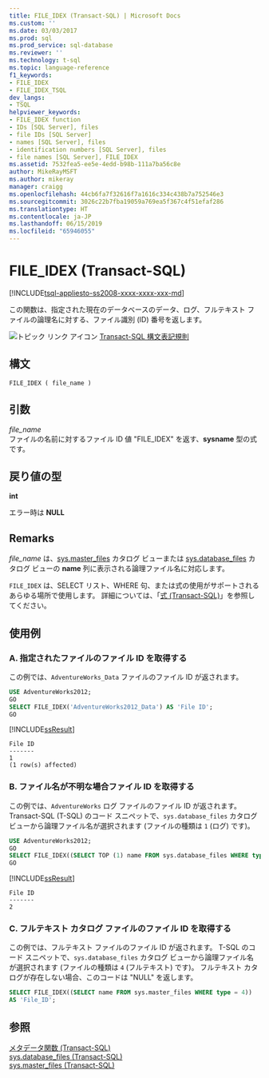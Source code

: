```yaml
---
title: FILE_IDEX (Transact-SQL) | Microsoft Docs
ms.custom: ''
ms.date: 03/03/2017
ms.prod: sql
ms.prod_service: sql-database
ms.reviewer: ''
ms.technology: t-sql
ms.topic: language-reference
f1_keywords:
- FILE_IDEX
- FILE_IDEX_TSQL
dev_langs:
- TSQL
helpviewer_keywords:
- FILE_IDEX function
- IDs [SQL Server], files
- file IDs [SQL Server]
- names [SQL Server], files
- identification numbers [SQL Server], files
- file names [SQL Server], FILE_IDEX
ms.assetid: 7532fea5-ee5e-4edd-b98b-111a7ba56c8e
author: MikeRayMSFT
ms.author: mikeray
manager: craigg
ms.openlocfilehash: 44cb6fa7f32616f7a1616c334c438b7a752546e3
ms.sourcegitcommit: 3026c22b7fba19059a769ea5f367c4f51efaf286
ms.translationtype: HT
ms.contentlocale: ja-JP
ms.lasthandoff: 06/15/2019
ms.locfileid: "65946055"
---
```

# <a name="fileidex-transact-sql"></a>FILE_IDEX (Transact-SQL)
[!INCLUDE[tsql-appliesto-ss2008-xxxx-xxxx-xxx-md](../../includes/tsql-appliesto-ss2008-xxxx-xxxx-xxx-md.md)]

この関数は、指定された現在のデータベースのデータ、ログ、フルテキスト ファイルの論理名に対する、ファイル識別 (ID) 番号を返します。 
  
![トピック リンク アイコン](../../database-engine/configure-windows/media/topic-link.gif "トピック リンク アイコン") [Transact-SQL 構文表記規則](../../t-sql/language-elements/transact-sql-syntax-conventions-transact-sql.md)  
  
## <a name="syntax"></a>構文  
  
```  
FILE_IDEX ( file_name )  
```  
  
## <a name="arguments"></a>引数  
 *file_name*  
ファイルの名前に対するファイル ID 値 "FILE_IDEX" を返す、**sysname** 型の式です。 
  
## <a name="return-types"></a>戻り値の型  
**int**  
  
エラー時は **NULL**  
  
## <a name="remarks"></a>Remarks  
*file_name* は、[sys.master_files](../../relational-databases/system-catalog-views/sys-master-files-transact-sql.md) カタログ ビューまたは [sys.database_files](../../relational-databases/system-catalog-views/sys-database-files-transact-sql.md) カタログ ビューの **name** 列に表示される論理ファイル名に対応します。  
  
`FILE_IDEX` は、SELECT リスト、WHERE 句、または式の使用がサポートされるあらゆる場所で使用します。 詳細については、「[式 &#40;Transact-SQL&#41;](../../t-sql/language-elements/expressions-transact-sql.md)」を参照してください。  
  
## <a name="examples"></a>使用例  
  
### <a name="a-retrieving-the-file-id-of-a-specified-file"></a>A. 指定されたファイルのファイル ID を取得する  
この例では、`AdventureWorks_Data` ファイルのファイル ID が返されます。  
  
```sql  
USE AdventureWorks2012;  
GO  
SELECT FILE_IDEX('AdventureWorks2012_Data') AS 'File ID';  
GO  
```  
  
 [!INCLUDE[ssResult](../../includes/ssresult-md.md)]  
  
```  
File ID   
-------   
1  
(1 row(s) affected)  
```  
  
### <a name="b-retrieving-the-file-id-when-the-file-name-is-not-known"></a>B. ファイル名が不明な場合ファイル ID を取得する  
この例では、`AdventureWorks` ログ ファイルのファイル ID が返されます。 Transact-SQL (T-SQL) のコード スニペットで、`sys.database_files` カタログ ビューから論理ファイル名が選択されます (ファイルの種類は `1` (ログ) です)。  
  
```sql  
USE AdventureWorks2012;  
GO  
SELECT FILE_IDEX((SELECT TOP (1) name FROM sys.database_files WHERE type = 1)) AS 'File ID';  
GO  
```  
  
 [!INCLUDE[ssResult](../../includes/ssresult-md.md)]  
  
```  
File ID   
-------   
2  
```  
  
### <a name="c-retrieving-the-file-id-of-a-full-text-catalog-file"></a>C. フルテキスト カタログ ファイルのファイル ID を取得する  
この例では、フルテキスト ファイルのファイル ID が返されます。 T-SQL のコード スニペットで、`sys.database_files` カタログ ビューから論理ファイル名が選択されます (ファイルの種類は `4` (フルテキスト) です)。 フルテキスト カタログが存在しない場合、このコードは "NULL" を返します。
  
```sql  
SELECT FILE_IDEX((SELECT name FROM sys.master_files WHERE type = 4))  
AS 'File_ID';  
```  
  
## <a name="see-also"></a>参照  
 [メタデータ関数 &#40;Transact-SQL&#41;](../../t-sql/functions/metadata-functions-transact-sql.md)   
 [sys.database_files &#40;Transact-SQL&#41;](../../relational-databases/system-catalog-views/sys-database-files-transact-sql.md)   
 [sys.master_files &#40;Transact-SQL&#41;](../../relational-databases/system-catalog-views/sys-master-files-transact-sql.md)  
  
  
